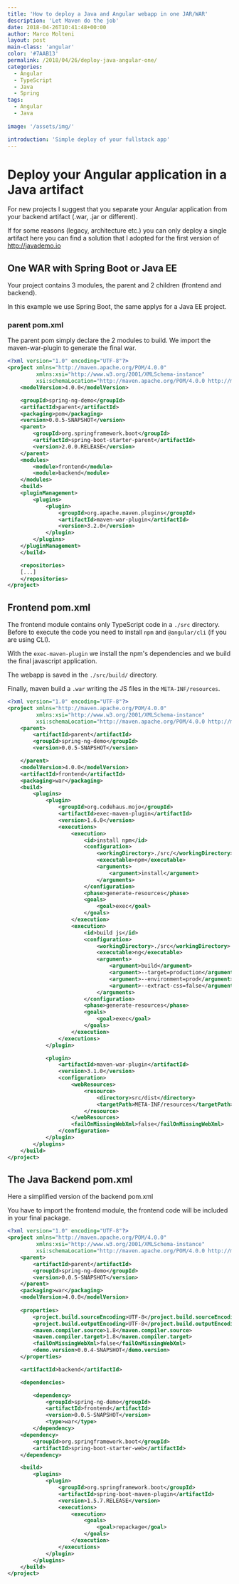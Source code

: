 ```yaml
---
title: 'How to deploy a Java and Angular webapp in one JAR/WAR'
description: 'Let Maven do the job'
date: 2018-04-26T10:41:48+00:00
author: Marco Molteni
layout: post
main-class: 'angular'
color: '#7AAB13'
permalink: /2018/04/26/deploy-java-angular-one/
categories:
  - Angular
  - TypeScript
  - Java
  - Spring
tags:
  - Angular
  - Java
 
image: '/assets/img/'

introduction: 'Simple deploy of your fullstack app'
---
```


# Deploy your Angular application in a Java artifact

For new projects I suggest that you separate your Angular application from your backend artifact (.war, .jar or different).

If for some reasons (legacy, architecture etc.) you can only deploy a single artifact here you can find a solution that I adopted for the first version of http://javademo.io


## One WAR with Spring Boot or Java EE
Your project contains 3 modules, the parent and 2 children (frontend and backend).

In this example we use Spring Boot, the same applys for a Java EE project.

### parent pom.xml

The parent pom simply declare the 2 modules to build. We import the maven-war-plugin to generate the final war.

``` xml
<?xml version="1.0" encoding="UTF-8"?>
<project xmlns="http://maven.apache.org/POM/4.0.0"
         xmlns:xsi="http://www.w3.org/2001/XMLSchema-instance"
         xsi:schemaLocation="http://maven.apache.org/POM/4.0.0 http://maven.apache.org/xsd/maven-4.0.0.xsd">
    <modelVersion>4.0.0</modelVersion>

    <groupId>spring-ng-demo</groupId>
    <artifactId>parent</artifactId>
    <packaging>pom</packaging>
    <version>0.0.5-SNAPSHOT</version>
    <parent>
        <groupId>org.springframework.boot</groupId>
        <artifactId>spring-boot-starter-parent</artifactId>
        <version>2.0.0.RELEASE</version>
    </parent>
    <modules>
        <module>frontend</module>
        <module>backend</module>
    </modules>
    <build>
    <pluginManagement>
        <plugins>
            <plugin>
                <groupId>org.apache.maven.plugins</groupId>
                <artifactId>maven-war-plugin</artifactId>
                <version>3.2.0</version>
            </plugin>
        </plugins>
    </pluginManagement>
    </build>

    <repositories>
    [...]
    </repositories>
</project>
```

## Frontend pom.xml

The frontend module contains only TypeScript code in a `./src` directory.
Before to execute the code you need to install `npm` and `@angular/cli` (if you are using CLI).


With the `exec-maven-plugin` we install the npm's dependencies and we build the final javascript application.

The webapp is saved in the `./src/build/` directory.

Finally, maven build a `.war` writing the JS files in the `META-INF/resources`.

``` xml
<?xml version="1.0" encoding="UTF-8"?>
<project xmlns="http://maven.apache.org/POM/4.0.0"
         xmlns:xsi="http://www.w3.org/2001/XMLSchema-instance"
         xsi:schemaLocation="http://maven.apache.org/POM/4.0.0 http://maven.apache.org/xsd/maven-4.0.0.xsd">
    <parent>
        <artifactId>parent</artifactId>
        <groupId>spring-ng-demo</groupId>
        <version>0.0.5-SNAPSHOT</version>

    </parent>
    <modelVersion>4.0.0</modelVersion>
    <artifactId>frontend</artifactId>
    <packaging>war</packaging>
    <build>
        <plugins>
            <plugin>
                <groupId>org.codehaus.mojo</groupId>
                <artifactId>exec-maven-plugin</artifactId>
                <version>1.6.0</version>
                <executions>
                    <execution>
                        <id>install npm</id>
                        <configuration>
                            <workingDirectory>./src/</workingDirectory>
                            <executable>npm</executable>
                            <arguments>
                                <argument>install</argument>
                            </arguments>
                        </configuration>
                        <phase>generate-resources</phase>
                        <goals>
                            <goal>exec</goal>
                        </goals>
                    </execution>
                    <execution>
                        <id>build js</id>
                        <configuration>
                            <workingDirectory>./src</workingDirectory>
                            <executable>ng</executable>
                            <arguments>
                                <argument>build</argument>
                                <argument>--target=production</argument>
                                <argument>--environment=prod</argument>
                                <argument>--extract-css=false</argument>
                            </arguments>
                        </configuration>
                        <phase>generate-resources</phase>
                        <goals>
                            <goal>exec</goal>
                        </goals>
                    </execution>
                </executions>
            </plugin>

            <plugin>
                <artifactId>maven-war-plugin</artifactId>
                <version>3.1.0</version>
                <configuration>
                    <webResources>
                        <resource>
                            <directory>src/dist</directory>
                            <targetPath>META-INF/resources</targetPath>
                        </resource>
                    </webResources>
                    <failOnMissingWebXml>false</failOnMissingWebXml>
                </configuration>
            </plugin>
        </plugins>
    </build>
</project>
```

## The Java Backend pom.xml

Here a simplified version of the backend pom.xml

You have to import the frontend module, the frontend code will be included in your final package.

```xml
<?xml version="1.0" encoding="UTF-8"?>
<project xmlns="http://maven.apache.org/POM/4.0.0"
         xmlns:xsi="http://www.w3.org/2001/XMLSchema-instance"
         xsi:schemaLocation="http://maven.apache.org/POM/4.0.0 http://maven.apache.org/xsd/maven-4.0.0.xsd">
    <parent>
        <artifactId>parent</artifactId>
        <groupId>spring-ng-demo</groupId>
        <version>0.0.5-SNAPSHOT</version>
    </parent>
    <packaging>war</packaging>
    <modelVersion>4.0.0</modelVersion>
    
    <properties>
        <project.build.sourceEncoding>UTF-8</project.build.sourceEncoding>
        <project.build.outputEncoding>UTF-8</project.build.outputEncoding>
        <maven.compiler.source>1.8</maven.compiler.source>
        <maven.compiler.target>1.8</maven.compiler.target>
        <failOnMissingWebXml>false</failOnMissingWebXml>
        <demo.version>0.0.4-SNAPSHOT</demo.version>
    </properties>

    <artifactId>backend</artifactId>

    <dependencies>

        <dependency>
            <groupId>spring-ng-demo</groupId>
            <artifactId>frontend</artifactId>
            <version>0.0.5-SNAPSHOT</version>
            <type>war</type>
        </dependency>
    <dependency>
        <groupId>org.springframework.boot</groupId>
        <artifactId>spring-boot-starter-web</artifactId>
    </dependency>

    <build>
        <plugins>
            <plugin>
                <groupId>org.springframework.boot</groupId>
                <artifactId>spring-boot-maven-plugin</artifactId>
                <version>1.5.7.RELEASE</version>
                <executions>
                    <execution>
                        <goals>
                            <goal>repackage</goal>
                        </goals>
                    </execution>
                </executions>
            </plugin>
        </plugins>
    </build>
</project>
```
